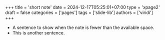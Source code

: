 +++
title = 'short note'
date = 2024-12-17T05:25:01+07:00
type = 'xpage2'
draft = false
categories = ['pages']
tags = ['slide-lib']
authors = ['viridi']
+++
<!--more-->

+ A sentence to show when the note is fewer than the available space.
+ This is another sentence.
